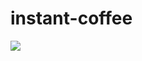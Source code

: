 # instant-coffee

[![](https://www.jitpack.io/v/mouse0w0/instant-coffee.svg)](https://www.jitpack.io/#mouse0w0/instant-coffee)